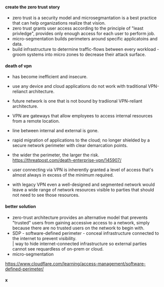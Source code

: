 #### create the zero trust story  
* zero trust is a security model and microsegmantation is a best practice that can help organizations realize that vision.  
* zero trust grants user access according to the principle of "least privledge", provides only enough access for each user to perform job.  
* micro-segmentation builds perimeters around specific applicatoins and data.
* build infrastructure to determine traffic-flows between every workload - groom systems into micro zones to decrease their attack surface.  

#### death of vpn  
* has become inefficient and insecure.  
* use any device and cloud applications do not work with traditional VPN-relianct architecture.  
* future network is one that is not bound by tradiional VPN-reliant architecture.  
* VPN are gateways that allow employees to access internal resources from a remote location.  
* line between internal and external is gone.  
* rapid migration of applications to the cloud;  no longer shielded by a secure network perimeter with clear demarcation points.  

*  the wider the perimeter, the larger the risk.  
https://threatpost.com/death-enterprise-vpn/145907/  

* user connecting via VPN is inherently granted a level of access that's almost always in excess of the minimum required.  
* with legacy VPN even a well-designed and segmented network would leave a wide range of network resources visible to parties that should not need to see those resources.  

#### better solution  
* zero-trust architecture provides an alternative model that prevents "trusted" users from gaining accessive access to a network, simply because there are no trusted users on the network to begin with.  
* SDP - software-defined perimeter  - conceal infrastructure connected to the internet to prevent visibility.  
| way to hide internet-connected infrastructure so external parties cannot see requardless of on-prem or cloud.  
* micro-segmentation  

https://www.cloudflare.com/learning/access-management/software-defined-perimeter/  

#### x  


